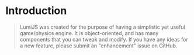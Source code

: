 # Introduction

> LumiJS was created for the purpose of having a simplistic yet useful game/physics engine. It is object-oriented, and has many components that you can tweak and modify. If you have any ideas for a new feature, please submit an "enhancement" issue on GitHub.